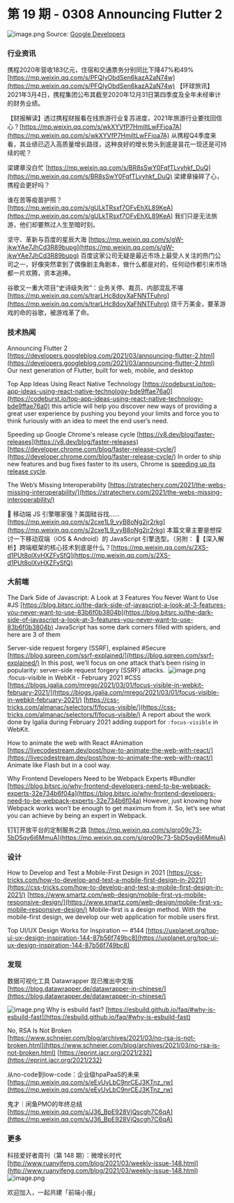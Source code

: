 # 第 19 期 - 0308 Announcing Flutter 2
![image.png](https://cdn.nlark.com/yuque/0/2021/png/85771/1615007773385-f4a584e8-bab5-4654-806f-26408ef38b40.png#align=left&display=inline&height=251&margin=%5Bobject%20Object%5D&name=image.png&originHeight=900&originWidth=1600&size=2763790&status=done&style=none&width=446)
Source: [Google Developers](https://developers.googleblog.com/2021/03/announcing-flutter-2.html)
### 行业资讯
携程2020年营收183亿元，住宿和交通票务分别同比下降47%和49%
[https://mp.weixin.qq.com/s/PFQIyObdSen6kazA2aN74w](https://mp.weixin.qq.com/s/PFQIyObdSen6kazA2aN74w)
【环球旅讯】2021年3月4日，携程集团公布其截至2020年12月31日第四季度及全年未经审计的财务业绩。

【财报解读】透过携程财报看在线旅游行业复苏进度，2021年旅游行业要找回信心？[https://mp.weixin.qq.com/s/wkXYVfP7HmiItLwFFioa7A](https://mp.weixin.qq.com/s/wkXYVfP7HmiItLwFFioa7A)
从携程Q4季度来看，其业绩已迈入高质量增长路径，这种良好的增长势头到底是昙花一现还是可持续的呢？

梁建章没白忙
[https://mp.weixin.qq.com/s/BR8sSwY0FqfTLvyhkf_DuQ](https://mp.weixin.qq.com/s/BR8sSwY0FqfTLvyhkf_DuQ)
梁建章操碎了心，携程会更好吗？

谁在苦等疫苗护照？
[https://mp.weixin.qq.com/s/gULkTRsxf7OFvEhXL89KeA](https://mp.weixin.qq.com/s/gULkTRsxf7OFvEhXL89KeA)
我们只是无法旅游，他们却要熬过人生至暗时刻。

坚守、革新与百度的星辰大海
[https://mp.weixin.qq.com/s/gW-jkwYAe7JhCd3R89bupg](https://mp.weixin.qq.com/s/gW-jkwYAe7JhCd3R89bupg)
百度这家公司无疑是最近市场上最受人关注的热门公司之一，好像突然拿到了偶像剧主角剧本，做什么都是对的，任何动作都引来市场都一片欢腾，资本追捧。

谷歌又一重大项目“史诗级失败”：业务关停、裁员、内部混乱不堪
[https://mp.weixin.qq.com/s/trarLHc8doyXaFNNTFuhrg](https://mp.weixin.qq.com/s/trarLHc8doyXaFNNTFuhrg)
烧千万美金，要革游戏的命的谷歌，被游戏革了命。

### 技术热闻
Announcing Flutter 2
[https://developers.googleblog.com/2021/03/announcing-flutter-2.html](https://developers.googleblog.com/2021/03/announcing-flutter-2.html)
Our next generation of Flutter, built for web, mobile, and desktop

Top App Ideas Using React Native Technology
[https://codeburst.io/top-app-ideas-using-react-native-technology-bde9ffae76a0](https://codeburst.io/top-app-ideas-using-react-native-technology-bde9ffae76a0)
this article will help you discover new ways of providing a great user experience by pushing you beyond your limits and force you to think furiously with an idea to meet the end user’s need.

Speeding up Google Chrome's release cycle
[https://v8.dev/blog/faster-releases](https://v8.dev/blog/faster-releases)
[https://developer.chrome.com/blog/faster-release-cycle/](https://developer.chrome.com/blog/faster-release-cycle/)
In order to ship new features and bug fixes faster to its users, Chrome is [speeding up its release cycle](https://developer.chrome.com/blog/faster-release-cycle/).

The Web’s Missing Interoperability
[https://stratechery.com/2021/the-webs-missing-interoperability/](https://stratechery.com/2021/the-webs-missing-interoperability/)

🤔 移动端 JS 引擎哪家强？美国硅谷找......
[https://mp.weixin.qq.com/s/2cxe1L9_vyB8oNg2jr2rkg](https://mp.weixin.qq.com/s/2cxe1L9_vyB8oNg2jr2rkg)
本篇文章主要是想探讨一下移动双端（iOS & Android）的 JavaScript 引擎选型。（另附：
🧭【深入解析】跨端框架的核心技术到底是什么？[https://mp.weixin.qq.com/s/2XS-d1PUt8olXvHXZFvSfQ](https://mp.weixin.qq.com/s/2XS-d1PUt8olXvHXZFvSfQ)

### 大前端
The Dark Side of Javascript: A Look at 3 Features You Never Want to Use #JS
[https://blog.bitsrc.io/the-dark-side-of-javascript-a-look-at-3-features-you-never-want-to-use-83b6f0b3804b](https://blog.bitsrc.io/the-dark-side-of-javascript-a-look-at-3-features-you-never-want-to-use-83b6f0b3804b)
JavaScript has some dark corners filled with spiders, and here are 3 of them

Server-side request forgery (SSRF), explained #Secure
[https://blog.sqreen.com/ssrf-explained/](https://blog.sqreen.com/ssrf-explained/)
In this post, we’ll focus on one attack that’s been rising in popularity: server-side request forgery (SSRF) attacks. 
![image.png](https://cdn.nlark.com/yuque/0/2021/png/85771/1615004740145-fefb4e7e-dc66-4d2f-967e-a121c1b2dd44.png#align=left&display=inline&height=195&margin=%5Bobject%20Object%5D&name=image.png&originHeight=870&originWidth=1868&size=152815&status=done&style=none&width=419)
:focus-visible in WebKit - February 2021 #CSS
[https://blogs.igalia.com/mrego/2021/03/01/focus-visible-in-webkit-february-2021/](https://blogs.igalia.com/mrego/2021/03/01/focus-visible-in-webkit-february-2021/)
[https://css-tricks.com/almanac/selectors/f/focus-visible/](https://css-tricks.com/almanac/selectors/f/focus-visible/)
A report about the work done by Igalia during February 2021 adding support for `:focus-visible` in WebKit.

How to animate the web with React #Animation
[https://livecodestream.dev/post/how-to-animate-the-web-with-react/](https://livecodestream.dev/post/how-to-animate-the-web-with-react/)
Animate like Flash but in a cool way.

Why Frontend Developers Need to be Webpack Experts #Bundler
[https://blog.bitsrc.io/why-frontend-developers-need-to-be-webpack-experts-32e734b6f04a](https://blog.bitsrc.io/why-frontend-developers-need-to-be-webpack-experts-32e734b6f04a)
However, just knowing how Webpack works won’t be enough to get maximum from it. So, let’s see what you can achieve by being an expert in Webpack.

钉钉开放平台的定制服务之路
[https://mp.weixin.qq.com/s/qro09c73-5bD5qy6i6MmuA](https://mp.weixin.qq.com/s/qro09c73-5bD5qy6i6MmuA)

### 设计
How to Develop and Test a Mobile-First Design in 2021
[https://css-tricks.com/how-to-develop-and-test-a-mobile-first-design-in-2021/](https://css-tricks.com/how-to-develop-and-test-a-mobile-first-design-in-2021/)
[https://www.smartz.com/web-design/mobile-first-vs-mobile-responsive-design/](https://www.smartz.com/web-design/mobile-first-vs-mobile-responsive-design/)
Mobile-first is a design method. With the mobile-first design, we develop our web application for mobile users first.

Top UI/UX Design Works for Inspiration — #144
[https://uxplanet.org/top-ui-ux-design-inspiration-144-87b56f749bc8](https://uxplanet.org/top-ui-ux-design-inspiration-144-87b56f749bc8)

### 发现
数据可视化工具 Datawrapper 现已推出中文版
[https://blog.datawrapper.de/datawrapper-in-chinese/](https://blog.datawrapper.de/datawrapper-in-chinese/)


![image.png](https://cdn.nlark.com/yuque/0/2021/png/85771/1615005992377-a1bf5710-c32e-4f02-bb07-4acbd4a6c878.png#align=left&display=inline&height=146&margin=%5Bobject%20Object%5D&name=image.png&originHeight=442&originWidth=1508&size=54489&status=done&style=none&width=499)
Why is esbuild fast?
[https://esbuild.github.io/faq/#why-is-esbuild-fast](https://esbuild.github.io/faq/#why-is-esbuild-fast)

No, RSA Is Not Broken
[https://www.schneier.com/blog/archives/2021/03/no-rsa-is-not-broken.html](https://www.schneier.com/blog/archives/2021/03/no-rsa-is-not-broken.html)
[https://eprint.iacr.org/2021/232](https://eprint.iacr.org/2021/232)

从no-code到low-code：企业级hpaPaaS的未来
[https://mp.weixin.qq.com/s/eEvUvLbC9nrCEJ3KTnz_rw](https://mp.weixin.qq.com/s/eEvUvLbC9nrCEJ3KTnz_rw)

鬼才｜闲鱼PMO的年终总结
[https://mp.weixin.qq.com/s/J36_BpE928VjQscgh7C6qA](https://mp.weixin.qq.com/s/J36_BpE928VjQscgh7C6qA)

### 更多

科技爱好者周刊（第 148 期）：微增长时代
[http://www.ruanyifeng.com/blog/2021/03/weekly-issue-148.html](http://www.ruanyifeng.com/blog/2021/03/weekly-issue-148.html)
![image.png](https://cdn.nlark.com/yuque/0/2020/png/85771/1605930034828-7fc81343-651f-4a15-8465-eebe5a23cf61.png#align=left&display=inline&height=31&margin=%5Bobject%20Object%5D&name=image.png&originHeight=90&originWidth=2186&size=14325&status=done&style=none&width=746)


欢迎加入，一起共建「前端小报」
